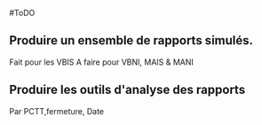 #ToDO

## Produire un ensemble de rapports simulés.
Fait pour les VBIS
A faire pour VBNI, MAIS & MANI


## Produire les outils d'analyse des rapports
Par PCTT,fermeture, Date
